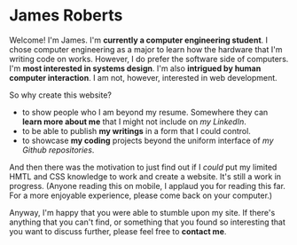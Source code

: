 # James Roberts

Welcome! I'm James. I'm **currently a computer engineering student**.
I chose computer engineering as a major to learn how the hardware that I'm writing
code on works. However, I do prefer the software side of computers. I'm **most
interested in systems design**. I'm also **intrigued by human computer interaction**.
I am not, however, interested in web development.

So why create this website?

 * to show people who I am beyond my resume. Somewhere they can **learn more about me**
 that I might not include on *my LinkedIn*.
 * to be able to publish **my writings** in a form that I could control.
 * to showcase **my coding** projects beyond the uniform interface of
*my Github repositories*.

And then there was the motivation to just find out if I *could* put my limited HMTL
and CSS knowledge to work and create a website. It's still a work in progress.
(Anyone reading this on mobile, I applaud you for reading this far. For a more
enjoyable experience, please come back on your computer.)

Anyway, I'm happy that you were able to stumble upon my site. If there's anything that
you can't find, or something that you found so interesting that you want to discuss further,
please feel free to **contact me**.
